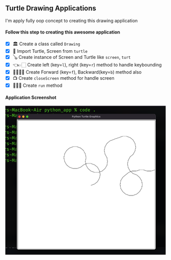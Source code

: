 ## Turtle Drawing Applications

I'm apply fully oop concept to creating this drawing application

#### Follow this step to creating this awesome application

- [x] 🏛 Create a class called `Drawing`
- [x] 📌 Import Turtle, Screen from `turtle`
- [x] 🪕 Create instance of Screen and Turtle like `screen`, `turt`
- [x] 👈👉🏻 Create left (key=`l`), right (key=`r`) method to handle keybounding
- [x] ☝🏻👇🏻 Create Forward (key=`f`), Backward(key=`b`) method also
- [x] 📺 Create `closeScreen` method for handle screen
- [x] 🏃🏻‍♂️ Create `run` method

#### Application Screenshot

![Main Screem](./screenshot/screen.png)
